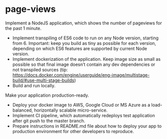 # page-views

Implement a NodeJS application, which shows the number of pageviews for the past 1 minute.
- Implement transpiling of ES6 code to run on any Node version, starting from 6. Important: keep you build as tiny as possible for each version, depending on which ES6 features are supported by current Node version.
- Implement dockerization of the application. Keep image size as small as possible so that final image doesn’t contain any dev dependencies or not transpiled sources (tip: https://docs.docker.com/engine/userguide/eng-image/multistage-build/#use-multi-stage-builds)
- Build and run locally.

Make your application production-ready.

- Deploy your docker image to AWS, Google Cloud or MS Azure as a load-balanced, horizontally scalable micro-service.
- Implement CI pipeline, which automatically redeploys test application after git push to the master branch.
- Prepare instructions in README.md file about how to deploy your app to production environment for other developers to reproduce.
